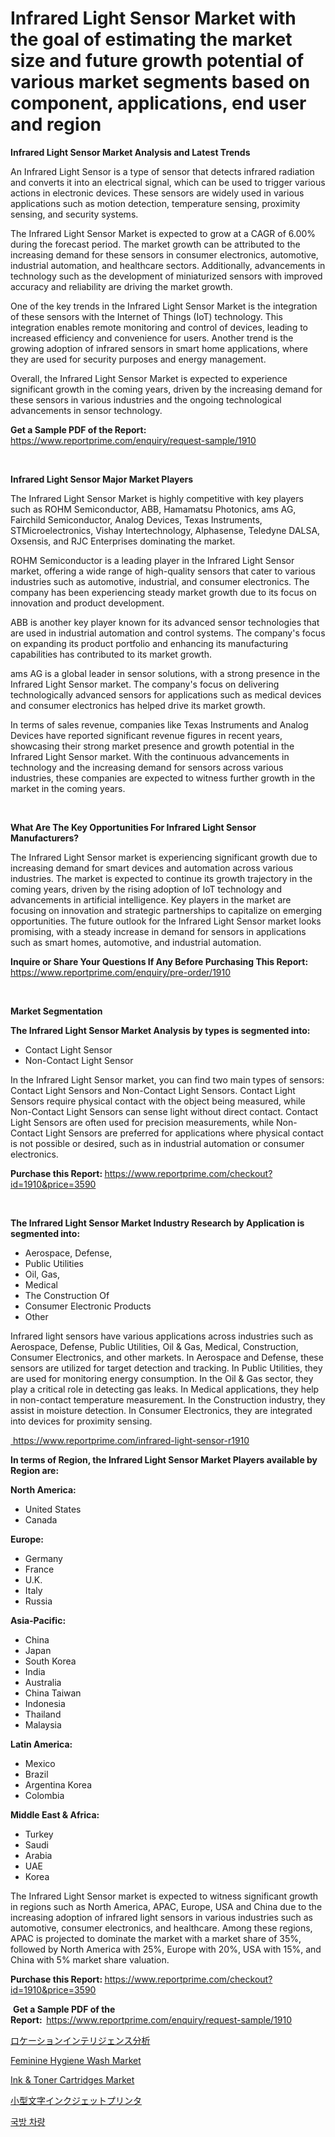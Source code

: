 <p><h1>Infrared Light Sensor Market with the goal of estimating the market size and future growth potential of various market segments based on component, applications, end user and region</h1></p><p><strong>Infrared Light Sensor Market Analysis and Latest Trends</strong></p>
<p><p>An Infrared Light Sensor is a type of sensor that detects infrared radiation and converts it into an electrical signal, which can be used to trigger various actions in electronic devices. These sensors are widely used in various applications such as motion detection, temperature sensing, proximity sensing, and security systems.</p><p>The Infrared Light Sensor Market is expected to grow at a CAGR of 6.00% during the forecast period. The market growth can be attributed to the increasing demand for these sensors in consumer electronics, automotive, industrial automation, and healthcare sectors. Additionally, advancements in technology such as the development of miniaturized sensors with improved accuracy and reliability are driving the market growth.</p><p>One of the key trends in the Infrared Light Sensor Market is the integration of these sensors with the Internet of Things (IoT) technology. This integration enables remote monitoring and control of devices, leading to increased efficiency and convenience for users. Another trend is the growing adoption of infrared sensors in smart home applications, where they are used for security purposes and energy management.</p><p>Overall, the Infrared Light Sensor Market is expected to experience significant growth in the coming years, driven by the increasing demand for these sensors in various industries and the ongoing technological advancements in sensor technology.</p></p>
<p><strong>Get a Sample PDF of the Report:&nbsp;</strong> <a href="https://www.reportprime.com/enquiry/request-sample/1910">https://www.reportprime.com/enquiry/request-sample/1910</a></p>
<p>&nbsp;</p>
<p><strong>Infrared Light Sensor Major Market Players</strong></p>
<p><p>The Infrared Light Sensor Market is highly competitive with key players such as ROHM Semiconductor, ABB, Hamamatsu Photonics, ams AG, Fairchild Semiconductor, Analog Devices, Texas Instruments, STMicroelectronics, Vishay Intertechnology, Alphasense, Teledyne DALSA, Oxsensis, and RJC Enterprises dominating the market.</p><p>ROHM Semiconductor is a leading player in the Infrared Light Sensor market, offering a wide range of high-quality sensors that cater to various industries such as automotive, industrial, and consumer electronics. The company has been experiencing steady market growth due to its focus on innovation and product development.</p><p>ABB is another key player known for its advanced sensor technologies that are used in industrial automation and control systems. The company's focus on expanding its product portfolio and enhancing its manufacturing capabilities has contributed to its market growth.</p><p>ams AG is a global leader in sensor solutions, with a strong presence in the Infrared Light Sensor market. The company's focus on delivering technologically advanced sensors for applications such as medical devices and consumer electronics has helped drive its market growth.</p><p>In terms of sales revenue, companies like Texas Instruments and Analog Devices have reported significant revenue figures in recent years, showcasing their strong market presence and growth potential in the Infrared Light Sensor market. With the continuous advancements in technology and the increasing demand for sensors across various industries, these companies are expected to witness further growth in the market in the coming years.</p></p>
<p>&nbsp;</p>
<p><strong>What Are The Key Opportunities For Infrared Light Sensor Manufacturers?</strong></p>
<p><p>The Infrared Light Sensor market is experiencing significant growth due to increasing demand for smart devices and automation across various industries. The market is expected to continue its growth trajectory in the coming years, driven by the rising adoption of IoT technology and advancements in artificial intelligence. Key players in the market are focusing on innovation and strategic partnerships to capitalize on emerging opportunities. The future outlook for the Infrared Light Sensor market looks promising, with a steady increase in demand for sensors in applications such as smart homes, automotive, and industrial automation.</p></p>
<p><strong>Inquire or Share Your Questions If Any Before Purchasing This Report:</strong> <a href="https://www.reportprime.com/enquiry/pre-order/1910">https://www.reportprime.com/enquiry/pre-order/1910</a></p>
<p>&nbsp;</p>
<p><strong>Market Segmentation</strong></p>
<p><strong>The Infrared Light Sensor Market Analysis by types is segmented into:</strong></p>
<p><ul><li>Contact Light Sensor</li><li>Non-Contact Light Sensor</li></ul></p>
<p><p>In the Infrared Light Sensor market, you can find two main types of sensors: Contact Light Sensors and Non-Contact Light Sensors. Contact Light Sensors require physical contact with the object being measured, while Non-Contact Light Sensors can sense light without direct contact. Contact Light Sensors are often used for precision measurements, while Non-Contact Light Sensors are preferred for applications where physical contact is not possible or desired, such as in industrial automation or consumer electronics.</p></p>
<p><strong>Purchase this Report:&nbsp;</strong><a href="https://www.reportprime.com/checkout?id=1910&price=3590">https://www.reportprime.com/checkout?id=1910&price=3590</a></p>
<p>&nbsp;</p>
<p><strong>The Infrared Light Sensor Market Industry Research by Application is segmented into:</strong></p>
<p><ul><li>Aerospace, Defense,</li><li>Public Utilities</li><li>Oil, Gas,</li><li>Medical</li><li>The Construction Of</li><li>Consumer Electronic Products</li><li>Other</li></ul></p>
<p><p>Infrared light sensors have various applications across industries such as Aerospace, Defense, Public Utilities, Oil & Gas, Medical, Construction, Consumer Electronics, and other markets. In Aerospace and Defense, these sensors are utilized for target detection and tracking. In Public Utilities, they are used for monitoring energy consumption. In the Oil & Gas sector, they play a critical role in detecting gas leaks. In Medical applications, they help in non-contact temperature measurement. In the Construction industry, they assist in moisture detection. In Consumer Electronics, they are integrated into devices for proximity sensing.</p></p>
<p><a href="https://www.reportprime.com/infrared-light-sensor-r1910">&nbsp;https://www.reportprime.com/infrared-light-sensor-r1910</a></p>
<p><strong>In terms of Region, the Infrared Light Sensor Market Players available by Region are:</strong></p>
<p>
    <p> <strong> North America: </strong>
        <ul>
            <li>United States</li>
            <li>Canada</li>
        </ul>
        </p> 
    <p> <strong> Europe: </strong>
        <ul>
            <li>Germany</li>
            <li>France</li>
            <li>U.K.</li>
            <li>Italy</li>
            <li>Russia</li>
        </ul>
        </p> 
    <p> <strong> Asia-Pacific: </strong>
        <ul>
            <li>China</li>
            <li>Japan</li>
            <li>South Korea</li>
            <li>India</li>
            <li>Australia</li>
            <li>China Taiwan</li>
            <li>Indonesia</li>
            <li>Thailand</li>
            <li>Malaysia</li>
        </ul>
        </p> 
    <p> <strong> Latin America: </strong>
        <ul>
            <li>Mexico</li>
            <li>Brazil</li>
            <li>Argentina Korea</li>
            <li>Colombia</li>
        </ul>
        </p> 
    <p> <strong> Middle East & Africa: </strong>
        <ul>
            <li>Turkey</li>
            <li>Saudi</li>
            <li>Arabia</li>
            <li>UAE</li>
            <li>Korea</li>
        </ul>
    </p>
    </p>
<p><p>The Infrared Light Sensor market is expected to witness significant growth in regions such as North America, APAC, Europe, USA and China due to the increasing adoption of infrared light sensors in various industries such as automotive, consumer electronics, and healthcare. Among these regions, APAC is projected to dominate the market with a market share of 35%, followed by North America with 25%, Europe with 20%, USA with 15%, and China with 5% market share valuation.</p></p>
<p><strong>Purchase this Report: </strong><a href="https://www.reportprime.com/checkout?id=1910&price=3590">https://www.reportprime.com/checkout?id=1910&price=3590</a></p>
<p>&nbsp;<strong>Get a Sample PDF of the Report:&nbsp;&nbsp;</strong><a href="https://www.reportprime.com/enquiry/request-sample/1910">https://www.reportprime.com/enquiry/request-sample/1910</a></p>
<p><strong></strong></p>
<p><p><a href="https://github.com/laurenreichert/Market-Research-Report-List-1/blob/main/484680171699.md">ロケーションインテリジェンス分析</a></p><p><a href="https://issuu.com/reportprime-2/docs/feminine-hygiene-wash-market-size-2030.pptx">Feminine Hygiene Wash Market</a></p><p><a href="https://issuu.com/reportprime-2/docs/ink-toner-cartridges-market-size-2030.pptx">Ink & Toner Cartridges Market</a></p><p><a href="https://github.com/RodHoppe07/Market-Research-Report-List-1/blob/main/215349471700.md">小型文字インクジェットプリンタ</a></p><p><a href="https://github.com/joannescott9078/Market-Research-Report-List-1/blob/main/584150568959.md">국방 차량</a></p></p>